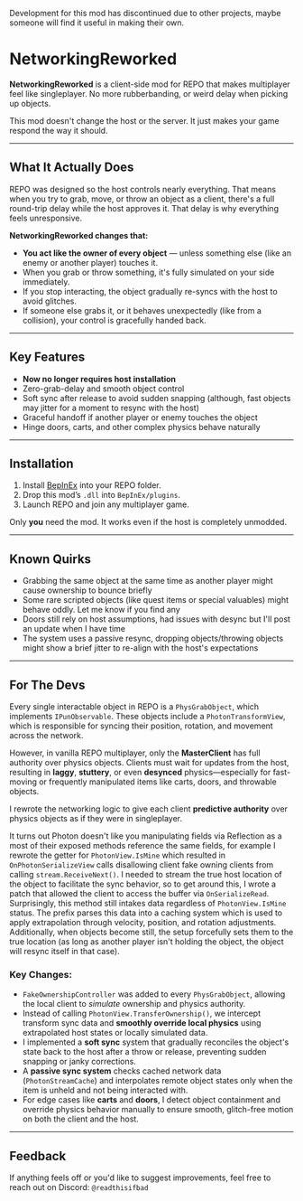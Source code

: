 Development for this mod has discontinued due to other projects, maybe someone will find it useful in making their own.

# NetworkingReworked

**NetworkingReworked** is a client-side mod for REPO that makes multiplayer feel like singleplayer. No more rubberbanding, or weird delay when picking up objects.

This mod doesn't change the host or the server. It just makes your game respond the way it should.

---

## What It Actually Does

REPO was designed so the host controls nearly everything. That means when you try to grab, move, or throw an object as a client, there's a full round-trip delay while the host approves it. That delay is why everything feels unresponsive.

**NetworkingReworked changes that:**

- **You act like the owner of every object** — unless something else (like an enemy or another player) touches it.
- When you grab or throw something, it's fully simulated on your side immediately.
- If you stop interacting, the object gradually re-syncs with the host to avoid glitches.
- If someone else grabs it, or it behaves unexpectedly (like from a collision), your control is gracefully handed back.

---

## Key Features

- **Now no longer requires host installation**
- Zero-grab-delay and smooth object control
- Soft sync after release to avoid sudden snapping (although, fast objects may jitter for a moment to resync with the host)
- Graceful handoff if another player or enemy touches the object
- Hinge doors, carts, and other complex physics behave naturally

---

## Installation

1. Install [BepInEx](https://github.com/BepInEx/BepInEx/releases) into your REPO folder.
2. Drop this mod’s `.dll` into `BepInEx/plugins`.
3. Launch REPO and join any multiplayer game.

Only **you** need the mod. It works even if the host is completely unmodded.

---

## Known Quirks

- Grabbing the same object at the same time as another player might cause ownership to bounce briefly
- Some rare scripted objects (like quest items or special valuables) might behave oddly. Let me know if you find any
- Doors still rely on host assumptions, had issues with desync but I'll post an update when I have time
- The system uses a passive resync, dropping objects/throwing objects might show a brief jitter to re-align with the host's expectations

---

## For The Devs

Every single interactable object in REPO is a `PhysGrabObject`, which implements `IPunObservable`. These objects include a `PhotonTransformView`, which is responsible for syncing their position, rotation, and movement across the network.

However, in vanilla REPO multiplayer, only the **MasterClient** has full authority over physics objects. Clients must wait for updates from the host, resulting in **laggy**, **stuttery**, or even **desynced** physics—especially for fast-moving or frequently manipulated items like carts, doors, and throwable objects.

I rewrote the networking logic to give each client **predictive authority** over physics objects as if they were in singleplayer. 

It turns out Photon doesn't like you manipulating fields via Reflection as a most of their exposed methods reference the same fields, for example I rewrote the getter for `PhotonView.IsMine` which resulted in `OnPhotonSerializeView` calls disallowing client fake owning clients from calling `stream.ReceiveNext()`. I needed to stream the true host location of the object to facilitate the sync behavior, so to get around this, I wrote a patch that allowed the client to access the buffer via `OnSerializeRead`. Surprisingly, this method still intakes data regardless of `PhotonView.IsMine` status. The prefix parses this data into a caching system which is used to apply extrapolation through velocity, position, and rotation adjustments. Additionally, when objects become still, the setup forcefully sets them to the true location (as long as another player isn't holding the object, the object will resync itself in that case).

### Key Changes:

- `FakeOwnershipController` was added to every `PhysGrabObject`, allowing the local client to *simulate* ownership and physics authority.
- Instead of calling `PhotonView.TransferOwnership()`, we intercept transform sync data and **smoothly override local physics** using extrapolated host states or locally simulated data.
- I implemented a **soft sync** system that gradually reconciles the object's state back to the host after a throw or release, preventing sudden snapping or janky corrections.
- A **passive sync system** checks cached network data (`PhotonStreamCache`) and interpolates remote object states only when the item is unheld and not being interacted with.
- For edge cases like **carts** and **doors**, I detect object containment and override physics behavior manually to ensure smooth, glitch-free motion on both the client and the host.

---

## Feedback

If anything feels off or you'd like to suggest improvements, feel free to reach out on Discord: `@readthisifbad`

